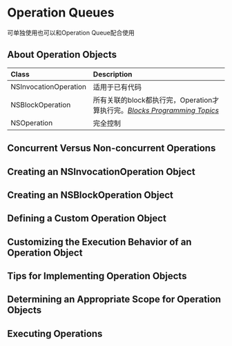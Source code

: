 # Operation Queues

可单独使用也可以和Operation Queue配合使用

## About Operation Objects

| Class | Description |
| :--- | :--- |
| NSInvocationOperation | 适用于已有代码 |
| NSBlockOperation | 所有关联的block都执行完，Operation才算执行完。[_Blocks Programming Topics_](https://developer.apple.com/library/content/documentation/Cocoa/Conceptual/Blocks/Articles/00_Introduction.html#//apple_ref/doc/uid/TP40007502) |
| NSOperation | 完全控制 |

## Concurrent Versus Non-concurrent Operations

## Creating an NSInvocationOperation Object

## Creating an NSBlockOperation Object

## Defining a Custom Operation Object

## Customizing the Execution Behavior of an Operation Object

## Tips for Implementing Operation Objects

## Determining an Appropriate Scope for Operation Objects

## Executing Operations

## 



